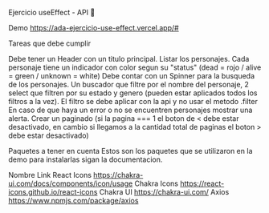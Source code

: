 Ejercicio useEffect - API 🛒

Demo https://ada-ejercicio-use-effect.vercel.app/#

Tareas que debe cumplir

Debe tener un Header con un titulo principal.
Listar los personajes.
Cada personaje tiene un indicador con color segun su "status" (dead = rojo / alive = green / unknown = white)
Debe contar con un Spinner para la busqueda de los personajes.
Un buscador que filtre por el nombre del personaje, 2 select que filtren por su estado y genero (pueden estar aplicados todos los filtros a la vez). El filtro se debe aplicar con la api y no usar el metodo .filter
En caso de que haya un error o no se encuentren personajes mostrar una alerta.
Crear un paginado (si la pagina === 1 el boton de < debe estar desactivado, en cambio si llegamos a la cantidad total de paginas el boton > debe estar desactivado)

Paquetes a tener en cuenta
Estos son los paquetes que se utilizaron en la demo para instalarlas sigan la documentacion.

Nombre	Link
React Icons	https://chakra-ui.com/docs/components/icon/usage
Chakra Icons	https://react-icons.github.io/react-icons
Chakra UI	https://chakra-ui.com/
Axios	https://www.npmjs.com/package/axios